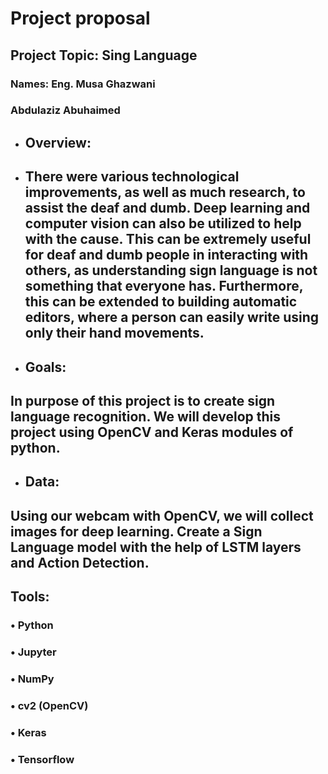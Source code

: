 # Project proposal
## Project Topic:	Sing Language
### Names:	Eng. Musa Ghazwani
### Abdulaziz Abuhaimed


* ## Overview:
* ## There were various technological improvements, as well as much research, to assist the deaf and dumb. Deep learning and computer vision can also be utilized to help with the cause. This can be extremely useful for deaf and dumb people in interacting with others, as understanding sign language is not something that everyone has. Furthermore, this can be extended to building automatic editors, where a person can easily write using only their hand movements.

* ## Goals:
## In purpose of this project is to create sign language recognition. We will develop this project using OpenCV and Keras modules of python.

* ## Data:
## Using our webcam with OpenCV, we will collect images for deep learning. Create a Sign Language model with the help of LSTM layers and Action Detection.

## Tools:
###	• Python
###	• Jupyter
### •	NumPy
### •	cv2 (OpenCV)
### •	Keras 
### •	Tensorflow


